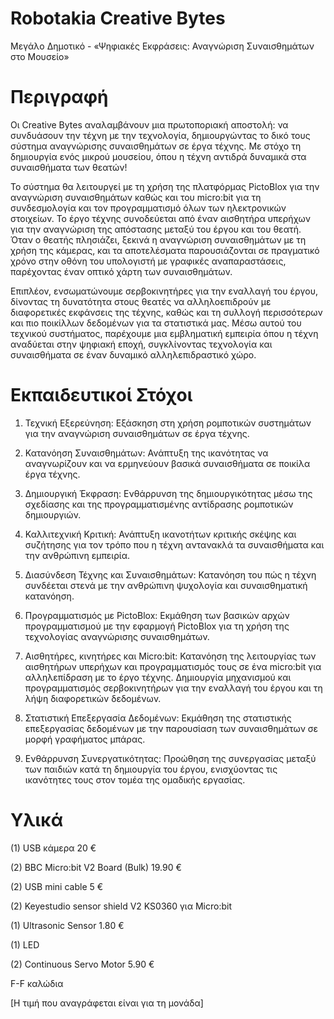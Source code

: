 # Robotakia Creative Bytes
 Μεγάλο Δημοτικό - «Ψηφιακές Εκφράσεις: Αναγνώριση Συναισθημάτων στο Μουσείο» 

# Περιγραφή
Οι Creative Bytes αναλαμβάνουν μια πρωτοποριακή αποστολή: να συνδυάσουν την τέχνη με την τεχνολογία, δημιουργώντας το δικό τους σύστημα αναγνώρισης συναισθημάτων σε έργα τέχνης. Με στόχο τη δημιουργία ενός μικρού μουσείου, όπου η τέχνη αντιδρά δυναμικά στα συναισθήματα των θεατών! 

Το σύστημα θα λειτουργεί με τη χρήση της πλατφόρμας PictoBlox για την αναγνώριση συναισθημάτων καθώς και του micro:bit για τη συνδεσμολογία και τον προγραμματισμό όλων των ηλεκτρονικών στοιχείων. Το έργο τέχνης συνοδεύεται από έναν αισθητήρα υπερήχων για την αναγνώριση της απόστασης μεταξύ του έργου και του θεατή. Όταν ο θεατής πλησιάζει, ξεκινά η αναγνώριση συναισθημάτων με τη χρήση της κάμερας, και τα αποτελέσματα παρουσιάζονται σε πραγματικό χρόνο στην οθόνη του υπολογιστή με γραφικές αναπαραστάσεις, παρέχοντας έναν οπτικό χάρτη των συναισθημάτων. 

Επιπλέον, ενσωματώνουμε σερβοκινητήρες για την εναλλαγή του έργου, δίνοντας τη δυνατότητα στους θεατές να αλληλοεπιδρούν με διαφορετικές εκφάνσεις της τέχνης, καθώς και τη συλλογή περισσότερων και πιο ποικίλλων δεδομένων για τα στατιστικά μας. Μέσω αυτού του τεχνικού συστήματος, παρέχουμε μια εμβληματική εμπειρία όπου η τέχνη αναδύεται στην ψηφιακή εποχή, συγκλίνοντας τεχνολογία και συναισθήματα σε έναν δυναμικό αλληλεπιδραστικό χώρο. 

# Εκπαιδευτικοί Στόχοι
1. Τεχνική Εξερεύνηση: Εξάσκηση στη χρήση ρομποτικών συστημάτων για την αναγνώριση συναισθημάτων σε έργα τέχνης. 

2. Κατανόηση Συναισθημάτων: Ανάπτυξη της ικανότητας να αναγνωρίζουν και να ερμηνεύουν βασικά συναισθήματα σε ποικίλα έργα τέχνης. 

3. Δημιουργική Έκφραση: Ενθάρρυνση της δημιουργικότητας μέσω της σχεδίασης και της προγραμματισμένης αντίδρασης ρομποτικών δημιουργιών. 

4. Καλλιτεχνική Κριτική: Ανάπτυξη ικανοτήτων κριτικής σκέψης και συζήτησης για τον τρόπο που η τέχνη αντανακλά τα συναισθήματα και την ανθρώπινη εμπειρία. 

5. Διασύνδεση Τέχνης και Συναισθημάτων: Κατανόηση του πώς η τέχνη συνδέεται στενά με την ανθρώπινη ψυχολογία και συναισθηματική κατανόηση. 

6. Προγραμματισμός με PictoBlox: Εκμάθηση των βασικών αρχών προγραμματισμού με την εφαρμογή PictoBlox για τη χρήση της τεχνολογίας αναγνώρισης συναισθημάτων. 

7. Αισθητήρες, κινητήρες και Micro:bit: Κατανόηση της λειτουργίας των αισθητήρων υπερήχων και προγραμματισμός τους σε ένα micro:bit για αλληλεπίδραση με το έργο τέχνης. Δημιουργία μηχανισμού και προγραμματισμός σερβοκινητήρων για την εναλλαγή του έργου και τη λήψη διαφορετικών δεδομένων. 

8. Στατιστική Επεξεργασία Δεδομένων: Εκμάθηση της στατιστικής επεξεργασίας δεδομένων με την παρουσίαση των συναισθημάτων σε μορφή γραφήματος μπάρας. 

9. Ενθάρρυνση Συνεργατικότητας: Προώθηση της συνεργασίας μεταξύ των παιδιών κατά τη δημιουργία του έργου, ενισχύοντας τις ικανότητες τους στον τομέα της ομαδικής εργασίας.

# Υλικά 
(1) USB κάμερα 20 € 

(2) BBC Micro:bit V2 Board (Bulk) 19.90 €

(2) USB mini cable 5 € 

(2) Keyestudio sensor shield V2 KS0360 για Micro:bit 

(1) Ultrasonic Sensor 1.80 €

(1) LED 

(2) Continuous Servo Motor 5.90 €

F-F καλώδια 
 
[Η τιμή που αναγράφεται είναι για τη μονάδα]
